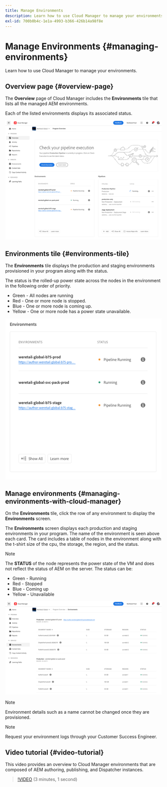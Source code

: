```yaml
---
title: Manage Environments
description: Learn how to use Cloud Manager to manage your environments.
exl-id: 700b0b4c-1e1a-4993-b366-426b14a98f8e
---
```


# Manage Environments {#managing-environments}

Learn how to use Cloud Manager to manage your environments.

## Overview page {#overview-page}

The **Overview** page of Cloud Manager includes the **Environments** tile that lists all the managed AEM environments.

Each of the listed environments displays its associated status.

![Overview page](/help/assets/Manage-Environ-Overview.png)

## Environments tile {#environments-tile}

The **Environments** tile displays the production and staging environments provisioned in your program along with the status.

The status is the rolled-up power state across the nodes in the environment in the following order of priority.

* Green - All nodes are running
* Red - One or more node is stopped.
* Blue - One or more node is coming up.
* Yellow - One or more node has a power state unavailable.

![Environments tile](/help/assets/Environments-card-new.png)

## Manage environments {#managing-environments-with-cloud-manager}

On the **Environments** tile, click the row of any environment to display the **Environments** screen.

The **Environments** screen displays each production and staging environments in your program. The name of the environment is seen above each card. The card includes a table of nodes in the environment along with the t-shirt size of the cpu, the storage, the region, and the status.

>[!NOTE]
>
>The **STATUS** of the node represents the power state of the VM and does not reflect the status of AEM on the server. The status can be: 

* Green - Running
* Red - Stopped
* Blue - Coming up
* Yellow - Unavailable

![Environments tab](/help/assets/Environments-tab.png)

>[!NOTE]
>
>Environment details such as a name cannot be changed once they are provisioned.

>[!NOTE]
>
>Request your environment logs through your Customer Success Engineer.

## Video tutorial {#video-tutorial}

This video provides an overview to Cloud Manager environments that are composed of AEM authoring, publishing, and Dispatcher instances.

>[!VIDEO](https://video.tv.adobe.com/v/26318/) (3 minutes, 1 second)
